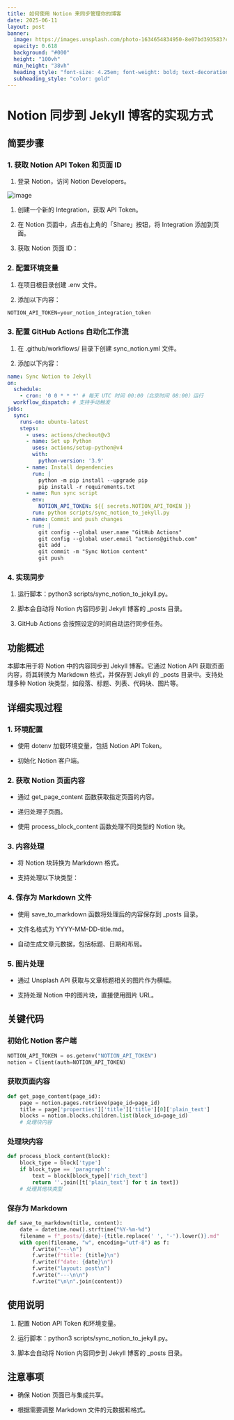 ```yaml
---
title: 如何使用 Notion 来同步管理你的博客
date: 2025-06-11
layout: post
banner:
  image: https://images.unsplash.com/photo-1634654834950-8e07bd393583?crop=entropy&cs=tinysrgb&fit=max&fm=jpg&ixid=M3w2OTIwMzJ8MHwxfHJhbmRvbXx8fHx8fHx8fDE3NDk2Mzc0MzB8&ixlib=rb-4.1.0&q=80&w=1080
  opacity: 0.618
  background: "#000"
  height: "100vh"
  min_height: "38vh"
  heading_style: "font-size: 4.25em; font-weight: bold; text-decoration: underline"
  subheading_style: "color: gold"
---
```


# Notion 同步到 Jekyll 博客的实现方式

## 简要步骤

### 1. 获取 Notion API Token 和页面 ID

1. 登录 Notion，访问 Notion Developers。

![image](https://prod-files-secure.s3.us-west-2.amazonaws.com/a7a0cc5a-89b9-4cda-8686-1fba0ca52f40/d19c1afe-dea5-4312-9333-786b0ba83054/image.png?X-Amz-Algorithm=AWS4-HMAC-SHA256&X-Amz-Content-Sha256=UNSIGNED-PAYLOAD&X-Amz-Credential=ASIAZI2LB466QRQ65IG6%2F20250611%2Fus-west-2%2Fs3%2Faws4_request&X-Amz-Date=20250611T102350Z&X-Amz-Expires=3600&X-Amz-Security-Token=IQoJb3JpZ2luX2VjEPn%2F%2F%2F%2F%2F%2F%2F%2F%2F%2FwEaCXVzLXdlc3QtMiJHMEUCIFF5X6OiCslQZU8moQVCbwA6C2q9zCohKPY1lhOunt5AAiEAi54gVm4GKhStHkHF8%2Fhr85V%2BXT8OPuISlhXElAht6KgqiAQI0v%2F%2F%2F%2F%2F%2F%2F%2F%2F%2FARAAGgw2Mzc0MjMxODM4MDUiDBcaPj85pUkc5AB3uircA%2B74cFID77np9xChc9m%2BlOrfCJtb3UUdJfVkjW04rUKa%2FdstOaXweJeYiZVMpm8KSmsU9uTHU7urzwnbFjpJFwICbxwJmjNJeR4WDgSsSE%2BOlOIVLoQpZfQKhjIZVkBg5BpLj%2B0ssBQCyXh7LPAfmqrbNfaekxVG90luVEKmfHBsE1t5hYZ62J9DlpvaiYMXKHIJqFvdzMU0FNfkKgd3akaZU%2FJE6uG7juw%2FM%2FczCHoq9Ide%2Bn5t2c7YPAAT34F6GzZnEHolwErf9%2FSjA1hLWWqM7XZyh5zChZu2OXEIDV1kfB10CA%2FcB%2BGSE1un8AUeobcv827BH7sYyvCnn3%2BPUa%2BZgqkTlNElK7cFolhgZ5EZ5ufrV2r%2FMjK4vRFhLpWO1THzI87lyPyW9Gn0lo%2FpBduDdikfrv4wi2eI7L3FEUENEIyy0R5Gzq4HJcm67BzbiYk9sKf9GsjhDfzaw8G%2FQ840YagEM42PrVBMAfRBzbp%2B7EgTF6fUAnvf419OyXwi5BO020Qvj%2BhrnR%2FnADNMy8EuK0B2CASRH9E0LFlED4pwmYwAJlHGzc5gRRtydoq1ZYVP1V3XpN3I1%2FxMzBixedSyzdM7lH0jX9kS17y7qcEegFJ9Nu0gsufwfKz%2FMLuKpcIGOqUBRkdKzqMUFZKOHRYQ7rmGqmiXv7pCJ4Tjv0iLQcepZpDjjeddMCSmzqg%2BDrfssE0uDokMkWkOg455SEV9aud3LWcnHe%2BiHMmbyBvj09%2FXKsGLER2hF3zJMVIPrxMSWqPWTSP2hQaMBhT%2BF%2B6KYWnlWZf%2BZCE1zAUGE8ijHJqdrsa36%2BtQljIPG7hCk%2FCvDDvKMHnZ1qtqGRxpgWXi20MYcthKAldE&X-Amz-Signature=467410ebdf5f050617b23edbb83e10335deb1455c29d3ad637d8397e4890c701&X-Amz-SignedHeaders=host&x-amz-checksum-mode=ENABLED&x-id=GetObject)

1. 创建一个新的 Integration，获取 API Token。

1. 在 Notion 页面中，点击右上角的「Share」按钮，将 Integration 添加到页面。

1. 获取 Notion 页面 ID：


### 2. 配置环境变量

1. 在项目根目录创建 .env 文件。

1. 添加以下内容：

```javascript
NOTION_API_TOKEN=your_notion_integration_token
```

### 3. 配置 GitHub Actions 自动化工作流

1. 在 .github/workflows/ 目录下创建 sync_notion.yml 文件。

1. 添加以下内容：

```yaml
name: Sync Notion to Jekyll
on:
  schedule:
    - cron: '0 0 * * *' # 每天 UTC 时间 00:00（北京时间 08:00）运行
  workflow_dispatch: # 支持手动触发
jobs:
  sync:
    runs-on: ubuntu-latest
    steps:
      - uses: actions/checkout@v3
      - name: Set up Python
        uses: actions/setup-python@v4
        with:
          python-version: '3.9'
      - name: Install dependencies
        run: |
          python -m pip install --upgrade pip
          pip install -r requirements.txt
      - name: Run sync script
        env:
          NOTION_API_TOKEN: ${{ secrets.NOTION_API_TOKEN }}
        run: python scripts/sync_notion_to_jekyll.py
      - name: Commit and push changes
        run: |
          git config --global user.name "GitHub Actions"
          git config --global user.email "actions@github.com"
          git add .
          git commit -m "Sync Notion content"
          git push
```

### 4. 实现同步

1. 运行脚本：python3 scripts/sync_notion_to_jekyll.py。

1. 脚本会自动将 Notion 内容同步到 Jekyll 博客的 _posts 目录。

1. GitHub Actions 会按照设定的时间自动运行同步任务。

## 功能概述

本脚本用于将 Notion 中的内容同步到 Jekyll 博客。它通过 Notion API 获取页面内容，将其转换为 Markdown 格式，并保存到 Jekyll 的 _posts 目录中。支持处理多种 Notion 块类型，如段落、标题、列表、代码块、图片等。

## 详细实现过程

### 1. 环境配置

- 使用 dotenv 加载环境变量，包括 Notion API Token。

- 初始化 Notion 客户端。

### 2. 获取 Notion 页面内容

- 通过 get_page_content 函数获取指定页面的内容。

- 递归处理子页面。

- 使用 process_block_content 函数处理不同类型的 Notion 块。

### 3. 内容处理

- 将 Notion 块转换为 Markdown 格式。

- 支持处理以下块类型：


### 4. 保存为 Markdown 文件

- 使用 save_to_markdown 函数将处理后的内容保存到 _posts 目录。

- 文件名格式为 YYYY-MM-DD-title.md。

- 自动生成文章元数据，包括标题、日期和布局。

### 5. 图片处理

- 通过 Unsplash API 获取与文章标题相关的图片作为横幅。

- 支持处理 Notion 中的图片块，直接使用图片 URL。

## 关键代码

### 初始化 Notion 客户端

```python
NOTION_API_TOKEN = os.getenv("NOTION_API_TOKEN")
notion = Client(auth=NOTION_API_TOKEN)
```

### 获取页面内容

```python
def get_page_content(page_id):
    page = notion.pages.retrieve(page_id=page_id)
    title = page['properties']['title']['title'][0]['plain_text']
    blocks = notion.blocks.children.list(block_id=page_id)
    # 处理块内容
```

### 处理块内容

```python
def process_block_content(block):
    block_type = block['type']
    if block_type == 'paragraph':
        text = block[block_type]['rich_text']
        return ''.join([t['plain_text'] for t in text])
    # 处理其他块类型
```

### 保存为 Markdown

```python
def save_to_markdown(title, content):
    date = datetime.now().strftime("%Y-%m-%d")
    filename = f"_posts/{date}-{title.replace(' ', '-').lower()}.md"
    with open(filename, "w", encoding="utf-8") as f:
        f.write("---\n")
        f.write(f"title: {title}\n")
        f.write(f"date: {date}\n")
        f.write("layout: post\n")
        f.write("---\n\n")
        f.write("\n\n".join(content))
```

## 使用说明

1. 配置 Notion API Token 和环境变量。

1. 运行脚本：python3 scripts/sync_notion_to_jekyll.py。

1. 脚本会自动将 Notion 内容同步到 Jekyll 博客的 _posts 目录。

## 注意事项

- 确保 Notion 页面已与集成共享。

- 根据需要调整 Markdown 文件的元数据和格式。